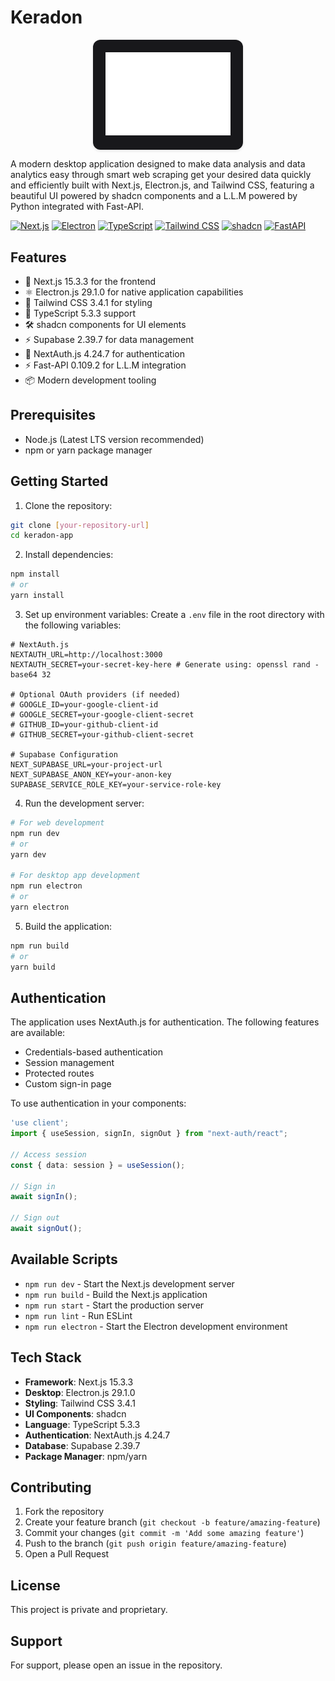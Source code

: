 # Keradon 

<div align="center">
  <div style="background-color: #18181B; display: inline-block; padding: 20px; border-radius: 12px; box-shadow: 0 2px 4px rgba(0,0,0,0.1);">
    <img src="public/logo-white.png" alt="Keradon Logo" width="200"/>
  </div>
</div>

A modern desktop application designed to make data analysis and data analytics easy through smart web scraping get your desired data quickly and efficiently
built with Next.js, Electron.js, and Tailwind CSS, featuring a beautiful UI powered by shadcn components and a L.L.M powered by Python integrated with Fast-API.

[![Next.js](https://img.shields.io/badge/Next.js-15.3.3-000000?style=flat-square&logo=next.js&logoColor=white)](https://nextjs.org/)
[![Electron](https://img.shields.io/badge/Electron-29.1.0-2C2E3B?style=flat-square&logo=electron&logoColor=white)](https://www.electronjs.org/)
[![TypeScript](https://img.shields.io/badge/TypeScript-5.3.3-1E1E1E?style=flat-square&logo=typescript&logoColor=white)](https://www.typescriptlang.org/)
[![Tailwind CSS](https://img.shields.io/badge/Tailwind_CSS-3.4.1-1E293B?style=flat-square&logo=tailwind-css&logoColor=white)](https://tailwindcss.com/)
[![shadcn](https://img.shields.io/badge/shadcn-UI-18181B?style=flat-square&logoColor=white)](https://ui.shadcn.com/)
[![FastAPI](https://img.shields.io/badge/FastAPI-0.109.2-009688?style=flat-square&logo=fastapi&logoColor=white)](https://fastapi.tiangolo.com/)
## Features

- 🚀 Next.js 15.3.3 for the frontend
- ⚛ Electron.js 29.1.0 for native application capabilities
- 🎨 Tailwind CSS 3.4.1 for styling
- 🎯 TypeScript 5.3.3 support
- 🛠️ shadcn components for UI elements
- ⚡ Supabase 2.39.7 for data management
- 🔐 NextAuth.js 4.24.7 for authentication
- ⚡ Fast-API 0.109.2 for L.L.M integration
- 📦 Modern development tooling

## Prerequisites

- Node.js (Latest LTS version recommended)
- npm or yarn package manager

## Getting Started

1. Clone the repository:
```bash
git clone [your-repository-url]
cd keradon-app
```

2. Install dependencies:
```bash
npm install
# or
yarn install
```

3. Set up environment variables:
Create a `.env` file in the root directory with the following variables:
```env
# NextAuth.js
NEXTAUTH_URL=http://localhost:3000
NEXTAUTH_SECRET=your-secret-key-here # Generate using: openssl rand -base64 32

# Optional OAuth providers (if needed)
# GOOGLE_ID=your-google-client-id
# GOOGLE_SECRET=your-google-client-secret
# GITHUB_ID=your-github-client-id
# GITHUB_SECRET=your-github-client-secret

# Supabase Configuration
NEXT_SUPABASE_URL=your-project-url
NEXT_SUPABASE_ANON_KEY=your-anon-key
SUPABASE_SERVICE_ROLE_KEY=your-service-role-key
```

4. Run the development server:
```bash
# For web development
npm run dev
# or
yarn dev

# For desktop app development
npm run electron
# or
yarn electron
```

5. Build the application:
```bash
npm run build
# or
yarn build
```

## Authentication

The application uses NextAuth.js for authentication. The following features are available:

- Credentials-based authentication
- Session management
- Protected routes
- Custom sign-in page

To use authentication in your components:

```typescript
'use client';
import { useSession, signIn, signOut } from "next-auth/react";

// Access session
const { data: session } = useSession();

// Sign in
await signIn();

// Sign out
await signOut();
```

## Available Scripts

- `npm run dev` - Start the Next.js development server
- `npm run build` - Build the Next.js application
- `npm run start` - Start the production server
- `npm run lint` - Run ESLint
- `npm run electron` - Start the Electron development environment

## Tech Stack

- **Framework**: Next.js 15.3.3
- **Desktop**: Electron.js 29.1.0
- **Styling**: Tailwind CSS 3.4.1
- **UI Components**: shadcn
- **Language**: TypeScript 5.3.3
- **Authentication**: NextAuth.js 4.24.7
- **Database**: Supabase 2.39.7
- **Package Manager**: npm/yarn

## Contributing

1. Fork the repository
2. Create your feature branch (`git checkout -b feature/amazing-feature`)
3. Commit your changes (`git commit -m 'Add some amazing feature'`)
4. Push to the branch (`git push origin feature/amazing-feature`)
5. Open a Pull Request

## License

This project is private and proprietary.

## Support

For support, please open an issue in the repository. 
